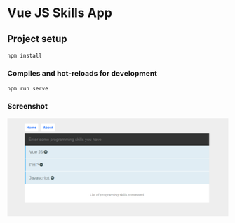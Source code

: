 # Vue JS Skills App

## Project setup
```
npm install
```

### Compiles and hot-reloads for development
```
npm run serve
```

### Screenshot
<img src="https://github.com/denieallj/VueJS-Skills-App/blob/master/Screenshot.jpg" />

